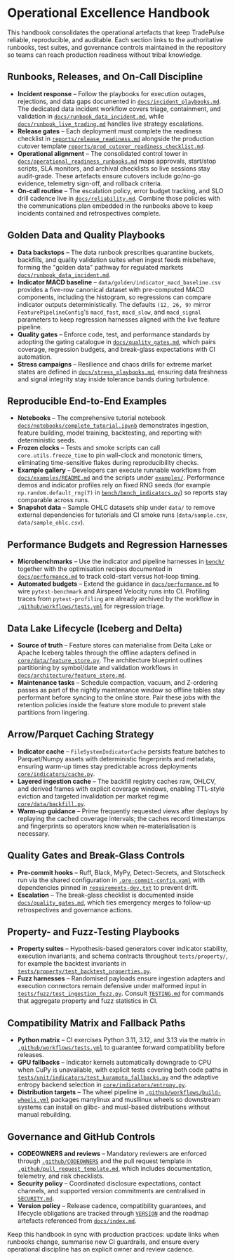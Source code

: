 # Operational Excellence Handbook

This handbook consolidates the operational artefacts that keep TradePulse
reliable, reproducible, and auditable. Each section links to the authoritative
runbooks, test suites, and governance controls maintained in the repository so
teams can reach production readiness without tribal knowledge.

## Runbooks, Releases, and On-Call Discipline

- **Incident response** – Follow the playbooks for execution outages,
  rejections, and data gaps documented in
  [`docs/incident_playbooks.md`](incident_playbooks.md). The dedicated data
  incident workflow covers triage, containment, and validation in
  [`docs/runbook_data_incident.md`](runbook_data_incident.md), while
  [`docs/runbook_live_trading.md`](runbook_live_trading.md) handles live strategy
  escalations.
- **Release gates** – Each deployment must complete the readiness checklist in
  [`reports/release_readiness.md`](../reports/release_readiness.md) alongside the
  production cutover template
  [`reports/prod_cutover_readiness_checklist.md`](../reports/prod_cutover_readiness_checklist.md).
- **Operational alignment** – The consolidated control tower in
  [`docs/operational_readiness_runbooks.md`](operational_readiness_runbooks.md)
  maps approvals, start/stop scripts, SLA monitors, and archival checklists so
  live sessions stay audit-grade.
  These artefacts ensure cutovers include go/no-go evidence, telemetry sign-off,
  and rollback criteria.
- **On-call routine** – The escalation policy, error budget tracking, and SLO
  drill cadence live in [`docs/reliability.md`](reliability.md). Combine those
  policies with the communications plan embedded in the runbooks above to keep
  incidents contained and retrospectives complete.

## Golden Data and Quality Playbooks

- **Data backstops** – The data runbook prescribes quarantine buckets,
  backfills, and quality validation suites when ingest feeds misbehave, forming
  the "golden data" pathway for regulated markets
  [`docs/runbook_data_incident.md`](runbook_data_incident.md).
- **Indicator MACD baseline** – `data/golden/indicator_macd_baseline.csv`
  provides a five-row canonical dataset with pre-computed MACD components,
  including the histogram, so
  regressions can compare indicator outputs deterministically. The defaults
  `(12, 26, 9)` mirror `FeaturePipelineConfig`'s `macd_fast`, `macd_slow`, and
  `macd_signal` parameters to keep regression harnesses aligned with the live
  feature pipeline.
- **Quality gates** – Enforce code, test, and performance standards by adopting
  the gating catalogue in [`docs/quality_gates.md`](quality_gates.md), which
  pairs coverage, regression budgets, and break-glass expectations with CI
  automation.
- **Stress campaigns** – Resilience and chaos drills for extreme market states
  are defined in [`docs/stress_playbooks.md`](stress_playbooks.md), ensuring data
  freshness and signal integrity stay inside tolerance bands during turbulence.

## Reproducible End-to-End Examples

- **Notebooks** – The comprehensive tutorial notebook
  [`docs/notebooks/complete_tutorial.ipynb`](notebooks/complete_tutorial.ipynb)
  demonstrates ingestion, feature building, model training, backtesting, and
  reporting with deterministic seeds.
- **Frozen clocks** – Tests and smoke scripts can call
  `core.utils.freeze_time` to pin wall-clock and monotonic timers, eliminating
  time-sensitive flakes during reproducibility checks.
- **Example gallery** – Developers can execute runnable workflows from
  [`docs/examples/README.md`](examples/README.md) and the scripts under
  [`examples/`](../examples/). Performance demos and indicator profiles rely on
  fixed RNG seeds (for example `np.random.default_rng(7)` in
  [`bench/bench_indicators.py`](../bench/bench_indicators.py)) so reports stay
  comparable across runs.
- **Snapshot data** – Sample OHLC datasets ship under `data/` to remove external
  dependencies for tutorials and CI smoke runs (`data/sample.csv`,
  `data/sample_ohlc.csv`).

## Performance Budgets and Regression Harnesses

- **Microbenchmarks** – Use the indicator and pipeline harnesses in
  [`bench/`](../bench/) together with the optimisation recipes documented in
  [`docs/performance.md`](performance.md) to track cold-start versus hot-loop
  timing.
- **Automated budgets** – Extend the guidance in
  [`docs/performance.md`](performance.md) to wire `pytest-benchmark` and Airspeed
  Velocity runs into CI. Profiling traces from `pytest-profiling` are already
  archived by the workflow in
  [`.github/workflows/tests.yml`](../.github/workflows/tests.yml) for regression
  triage.

## Data Lake Lifecycle (Iceberg and Delta)

- **Source of truth** – Feature stores can materialise from Delta Lake or Apache
  Iceberg tables through the offline adapters defined in
  [`core/data/feature_store.py`](../core/data/feature_store.py). The architecture
  blueprint outlines partitioning by symbol/date and validation workflows in
  [`docs/architecture/feature_store.md`](architecture/feature_store.md).
- **Maintenance tasks** – Schedule compaction, vacuum, and Z-ordering passes as
  part of the nightly maintenance window so offline tables stay performant
  before syncing to the online store. Pair these jobs with the retention policies
  inside the feature store module to prevent stale partitions from lingering.

## Arrow/Parquet Caching Strategy

- **Indicator cache** – `FileSystemIndicatorCache` persists feature batches to
  Parquet/Numpy assets with deterministic fingerprints and metadata, ensuring
  warm-up times stay predictable across deployments
  [`core/indicators/cache.py`](../core/indicators/cache.py).
- **Layered ingestion cache** – The backfill registry caches raw, OHLCV, and
  derived frames with explicit coverage windows, enabling TTL-style eviction and
  targeted invalidation per market regime
  [`core/data/backfill.py`](../core/data/backfill.py).
- **Warm-up guidance** – Prime frequently requested views after deploys by
  replaying the cached coverage intervals; the caches record timestamps and
  fingerprints so operators know when re-materialisation is necessary.

## Quality Gates and Break-Glass Controls

- **Pre-commit hooks** – Ruff, Black, MyPy, Detect-Secrets, and Slotscheck run
  via the shared configuration in [`.pre-commit-config.yaml`](../.pre-commit-config.yaml)
  with dependencies pinned in [`requirements-dev.txt`](../requirements-dev.txt)
  to prevent drift.
- **Escalation** – The break-glass checklist is documented inside
  [`docs/quality_gates.md`](quality_gates.md), which ties emergency merges to
  follow-up retrospectives and governance actions.

## Property- and Fuzz-Testing Playbooks

- **Property suites** – Hypothesis-based generators cover indicator stability,
  execution invariants, and schema contracts throughout `tests/property/`, for
  example the backtest invariants in
  [`tests/property/test_backtest_properties.py`](../tests/property/test_backtest_properties.py).
- **Fuzz harnesses** – Randomised payloads ensure ingestion adapters and
  execution connectors remain defensive under malformed input in
  [`tests/fuzz/test_ingestion_fuzz.py`](../tests/fuzz/test_ingestion_fuzz.py).
  Consult [`TESTING.md`](../TESTING.md) for commands that aggregate property and
  fuzz statistics in CI.

## Compatibility Matrix and Fallback Paths

- **Python matrix** – CI exercises Python 3.11, 3.12, and 3.13 via the matrix in
  [`.github/workflows/tests.yml`](../.github/workflows/tests.yml) to guarantee
  forward compatibility before releases.
- **GPU fallbacks** – Indicator kernels automatically downgrade to CPU when CuPy
  is unavailable, with explicit tests covering both code paths in
  [`tests/unit/indicators/test_kuramoto_fallbacks.py`](../tests/unit/indicators/test_kuramoto_fallbacks.py)
  and the adaptive entropy backend selection in
  [`core/indicators/entropy.py`](../core/indicators/entropy.py).
- **Distribution targets** – The wheel pipeline in
  [`.github/workflows/build-wheels.yml`](../.github/workflows/build-wheels.yml)
  packages manylinux and musllinux wheels so downstream systems can install on
  glibc- and musl-based distributions without manual rebuilding.

## Governance and GitHub Controls

- **CODEOWNERS and reviews** – Mandatory reviewers are enforced through
  [`.github/CODEOWNERS`](../.github/CODEOWNERS) and the pull request template in
  [`.github/pull_request_template.md`](../.github/pull_request_template.md), which
  includes documentation, telemetry, and risk checklists.
- **Security policy** – Coordinated disclosure expectations, contact channels,
  and supported version commitments are centralised in [`SECURITY.md`](../SECURITY.md).
- **Version policy** – Release cadence, compatibility guarantees, and lifecycle
  obligations are tracked through [`VERSION`](../VERSION) and the roadmap
  artefacts referenced from [`docs/index.md`](index.md).

Keep this handbook in sync with production practices: update links when runbooks
change, summarise new CI guardrails, and ensure every operational discipline has
an explicit owner and review cadence.

